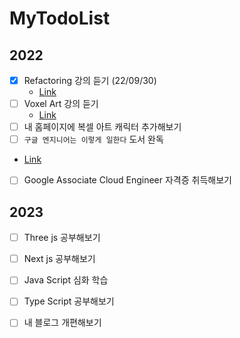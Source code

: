 # MyTodoList

## 2022

- [x] Refactoring 강의 듣기 (22/09/30)
  - [Link](https://academy.dream-coding.com/courses/take/refactoring)
- [ ] Voxel Art 강의 듣기
  - [Link](https://www.udemy.com/course/learn-magica-voxel-create-3d-game-models-for-unity3d/)
- [ ] 내 홈페이지에 복셀 아트 캐릭터 추가해보기
- [ ] `구글 엔지니어는 이렇게 일한다` 도서 완독
 - [Link](http://www.yes24.com/Product/Goods/109305490)
- [ ] Google Associate Cloud Engineer 자격증 취득해보기
 
 ## 2023
 
 - [ ] Three js 공부해보기
 - [ ] Next js 공부해보기
 - [ ] Java Script 심화 학습
 - [ ] Type Script 공부해보기
 - [ ] 내 블로그 개편해보기
 
